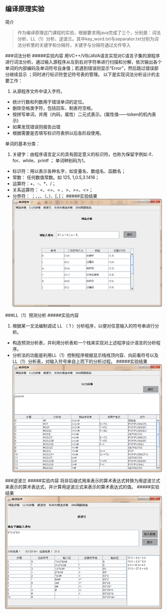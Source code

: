 编译原理实验
------------

简介
>作为编译原理这门课程的实验，根据要求用java完成了三个，分别是：词法分析、LL（1）分析、逆波兰。其中key_word.txt与separator.txt分别为词法分析里的关键字和分隔符，关键字与分隔符通过文件导入

###词法分析
#####实验内容
用VC++/VB/JAVA语言实现对C语言子集的源程序进行词法分析。通过输入源程序从左到右对字符串进行扫描和分解，依次输出各个单词的内部编码及单词符号自身值；若遇到错误则显示“Error”，然后跳过错误部分继续显示 ；同时进行标识符登记符号表的管理。
以下是实现词法分析设计的主要工作：  
1. 从源程序文件中读入字符。
* 统计行数和列数用于错误单词的定位。
* 删除空格类字符，包括回车、制表符空格。
* 按拼写单词，并用（内码，属性）二元式表示。(属性值——token的机内表示)
* 如果发现错误则报告出错
* 根据需要是否填写标识符表供以后各阶段使用。  
	
单词的基本分类：  
1. 关键字：由程序语言定义的具有固定意义的标识符。也称为保留字例如 if、    for、while、printf ；   单词种别码为1。
* 标识符：用以表示各种名字，如变量名、数组名、函数名；
* 常数： 任何数值常数。如 125, 1,0.5,3.1416；
* 运算符：+、-、*、/；
* 关系运算符： <、<=、= 、>、>=、<>；
* 分界符： ；、，、（、）、[、]；
#####实验结果
![词法分析](/images/wordAnalysis.png)  

###LL（1）预测分析
#####实验内容  
1. 根据某一文法编制调试 LL （ 1 ）分析程序，以便对任意输入的符号串进行分析。
* 构造预测分析表，并利用分析表和一个栈来实现对上述程序设计语言的分析程序。
* 分析法的功能是利用LL（1）控制程序根据显示栈栈顶内容、向前看符号以及LL（1）分析表，对输入符号串自上而下的分析过程。
#####实验结果
![LL（1）预测分析](/images/ll1.png)  

###逆波兰
#####实验内容
将非后缀式用来表示的算术表达式转换为用逆波兰式来表示的算术表达式，并计算用逆波兰式来表示的算术表达式的值。
#####实验结果
![逆波兰](/images/rpl.png)  


